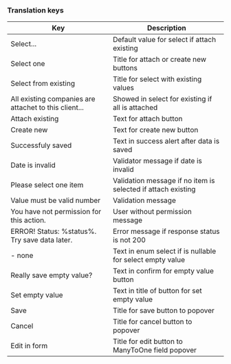 ### Translation keys

| Key                                                   | Description                                                  |
|-------------------------------------------------------|--------------------------------------------------------------|
| Select...                                             | Default value for select if attach existing                  |
| Select one                                            | Title for attach or create new buttons                       |
| Select from existing                                  | Title for select with existing values                        |
| All existing companies are attachet to this client... | Showed in select for existing if all is attached             |
| Attach existing                                       | Text for attach button                                       | 
| Create new                                            | Text for create new button                                   |
| Successfuly saved                                     | Text in success alert after data is saved                    |
| Date is invalid                                       | Validator message if date is invalid                         |
| Please select one item                                | Validation message if no item is selected if attach existing |
| Value must be valid number                            | Validation message                                           |
| You have not permission for this action.              | User without permission message                              |
| ERROR! Status: %status%. Try save data later.         | Error message if response status is not 200                  |
| - none                                                | Text in enum select if is nullable for select empty value    |
| Really save empty value?                               | Text in confirm for empty value button                       |
| Set empty value                                       | Text in title of button for set empty value                  |
| Save                                                  | Title for save button to popover                             |
| Cancel                                                | Title for cancel button to popover                           |
| Edit in form                                          | Title for edit button to ManyToOne field popover             |
